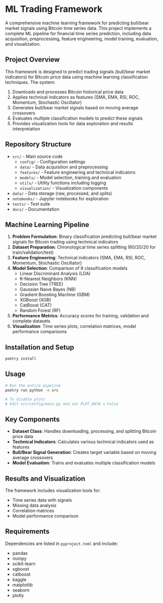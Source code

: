 # ML Trading Framework

A comprehensive machine learning framework for predicting bull/bear market signals using Bitcoin time series data. This project implements a complete ML pipeline for financial time series prediction, including data acquisition, preprocessing, feature engineering, model training, evaluation, and visualization.

## Project Overview

This framework is designed to predict trading signals (bull/bear market indicators) for Bitcoin price data using machine learning classification techniques. The system:

1. Downloads and processes Bitcoin historical price data
2. Applies technical indicators as features (SMA, EMA, RSI, ROC, Momentum, Stochastic Oscillator)
3. Generates bull/bear market signals based on moving average crossovers
4. Evaluates multiple classification models to predict these signals
5. Provides visualization tools for data exploration and results interpretation

## Repository Structure

- `src/` - Main source code
    - `config/` - Configuration settings
    - `data/` - Data acquisition and preprocessing
    - `features/` - Feature engineering and technical indicators
    - `models/` - Model selection, training and evaluation
    - `utils/` - Utility functions including logging
    - `visualization/` - Visualization components
- `data/` - Data storage (raw, processed, and splits)
- `notebooks/` - Jupyter notebooks for exploration
- `tests/` - Test suite
- `docs/` - Documentation

## Machine Learning Pipeline

1. **Problem Formulation**: Binary classification predicting bull/bear market signals for Bitcoin trading using technical indicators
2. **Dataset Preparation**: Chronological time series splitting (60/20/20 for train/validation/test)
3. **Feature Engineering**: Technical indicators (SMA, EMA, RSI, ROC, Momentum, Stochastic Oscillator)
4. **Model Selection**: Comparison of 8 classification models
    - Linear Discriminant Analysis (LDA)
    - K-Nearest Neighbors (KNN)
    - Decision Tree (TREE)
    - Gaussian Naive Bayes (NB)
    - Gradient Boosting Machine (GBM)
    - XGBoost (XGB)
    - CatBoost (CAT)
    - Random Forest (RF)
5. **Performance Metrics**: Accuracy scores for training, validation and complete datasets
6. **Visualization**: Time series plots, correlation matrices, model performance comparisons

## Installation and Setup

```zsh
poetry install
```

## Usage

```zsh
# Run the entire pipeline
poetry run python -m src

# To disable plots
# Edit src/config/main.py and set PLOT_DATA = False
```

## Key Components

- **Dataset Class**: Handles downloading, processing, and splitting Bitcoin price data
- **Technical Indicators**: Calculates various technical indicators used as features
- **Bull/Bear Signal Generation**: Creates target variable based on moving average crossovers
- **Model Evaluation**: Trains and evaluates multiple classification models

## Results and Visualization

The framework includes visualization tools for:

- Time series data with signals
- Missing data analysis
- Correlation matrices
- Model performance comparison

## Requirements

Dependencies are listed in `pyproject.toml` and include:

- pandas
- numpy
- scikit-learn
- xgboost
- catboost
- kaggle
- matplotlib
- seaborn
- plotly
